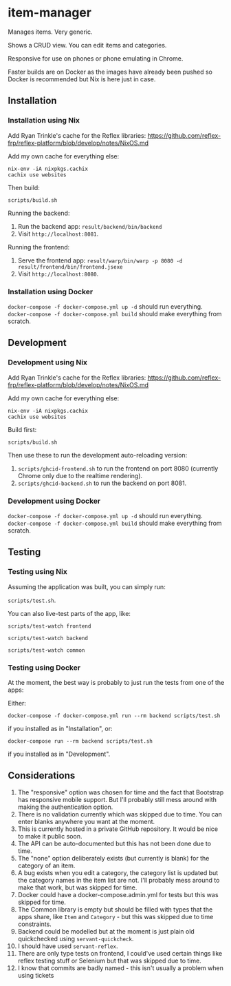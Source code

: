 # item-manager

Manages items. Very generic.

Shows a CRUD view. You can edit items and categories.

Responsive for use on phones or phone emulating in Chrome.

Faster builds are on Docker as the images have already been pushed so Docker is recommended but Nix is here just in case.

## Installation

### Installation using Nix

Add Ryan Trinkle's cache for the Reflex libraries:
https://github.com/reflex-frp/reflex-platform/blob/develop/notes/NixOS.md

Add my own cache for everything else:
```
nix-env -iA nixpkgs.cachix
cachix use websites
```

Then build:

`scripts/build.sh`

Running the backend:
1. Run the backend app: `result/backend/bin/backend`
1. Visit `http://localhost:8081`.

Running the frontend:
1. Serve the frontend app: `result/warp/bin/warp -p 8080 -d result/frontend/bin/frontend.jsexe`
1. Visit `http://localhost:8080`.

### Installation using Docker

`docker-compose -f docker-compose.yml up -d` should run everything.
`docker-compose -f docker-compose.yml build` should make everything from scratch.

## Development

### Development using Nix

Add Ryan Trinkle's cache for the Reflex libraries:
https://github.com/reflex-frp/reflex-platform/blob/develop/notes/NixOS.md

Add my own cache for everything else:
```
nix-env -iA nixpkgs.cachix
cachix use websites
```

Build first:

`scripts/build.sh`

Then use these to run the development auto-reloading version:

1. `scripts/ghcid-frontend.sh` to run the frontend on port 8080 (currently Chrome only due to the realtime rendering).
1. `scripts/ghcid-backend.sh` to run the backend on port 8081.

### Development using Docker

`docker-compose -f docker-compose.yml up -d` should run everything.
`docker-compose -f docker-compose.yml build` should make everything from scratch.

## Testing

### Testing using Nix

Assuming the application was built, you can simply run:

`scripts/test.sh`.

You can also live-test parts of the app, like:

`scripts/test-watch frontend`

`scripts/test-watch backend`

`scripts/test-watch common`

### Testing using Docker

At the moment, the best way is probably to just run the tests from one of the apps:

Either:

`docker-compose -f docker-compose.yml run --rm backend scripts/test.sh`

if you installed as in "Installation", or:

`docker-compose run --rm backend scripts/test.sh`

if you installed as in "Development".

## Considerations

1. The "responsive" option was chosen for time and the fact that Bootstrap has responsive mobile support. But I'll probably still mess around with making the authentication option.
1. There is no validation currently which was skipped due to time. You can enter blanks anywhere you want at the moment.
1. This is currently hosted in a private GitHub repository. It would be nice to make it public soon.
1. The API can be auto-documented but this has not been done due to time.
1. The "none" option deliberately exists (but currently is blank) for the category of an item.
1. A bug exists when you edit a category, the category list is updated but the category names in the item list are not. I'll probably mess around to make that work, but was skipped for time.
1. Docker could have a docker-compose.admin.yml for tests but this was skipped for time.
1. The Common library is empty but should be filled with types that the apps share, like `Item` and `Category` - but this was skipped due to time constraints.
1. Backend could be modelled but at the moment is just plain old quickchecked using `servant-quickcheck`.
1. I should have used `servant-reflex`.
1. There are only type tests on frontend, I could've used certain things like reflex testing stuff or Selenium but that was skipped due to time.
1. I know that commits are badly named - this isn't usually a problem when using tickets